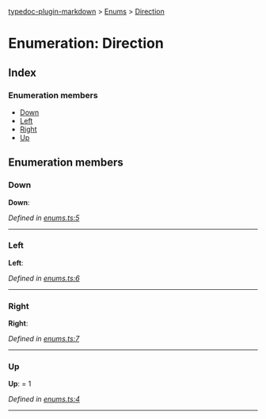 [typedoc-plugin-markdown](../index.md) > [Enums](../modules/enums.md) > [Direction](../enums/enums.direction.md)



# Enumeration: Direction

## Index

### Enumeration members

* [Down](enums.direction.md#down)
* [Left](enums.direction.md#left)
* [Right](enums.direction.md#right)
* [Up](enums.direction.md#up)



## Enumeration members
<a id="down"></a>

###  Down

**Down**:   

*Defined in [enums.ts:5](https://github.com/tgreyuk/typedoc-plugin-markdown/blob/master/tests/src/enums.ts#L5)*




___

<a id="left"></a>

###  Left

**Left**:   

*Defined in [enums.ts:6](https://github.com/tgreyuk/typedoc-plugin-markdown/blob/master/tests/src/enums.ts#L6)*




___

<a id="right"></a>

###  Right

**Right**:   

*Defined in [enums.ts:7](https://github.com/tgreyuk/typedoc-plugin-markdown/blob/master/tests/src/enums.ts#L7)*




___

<a id="up"></a>

###  Up

**Up**:    = 1

*Defined in [enums.ts:4](https://github.com/tgreyuk/typedoc-plugin-markdown/blob/master/tests/src/enums.ts#L4)*




___


